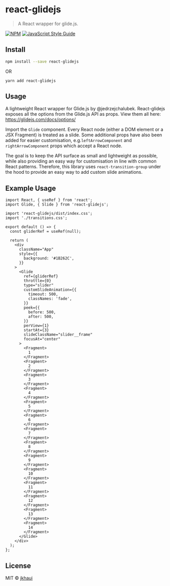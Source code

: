 # react-glidejs

> A React wrapper for glide.js.

[![NPM](https://img.shields.io/npm/v/react-glidejs.svg)](https://www.npmjs.com/package/react-glidejs) [![JavaScript Style Guide](https://img.shields.io/badge/code_style-standard-brightgreen.svg)](https://standardjs.com)

## Install

```bash
npm install --save react-glidejs
```
OR

```
yarn add react-glidejs
```

## Usage

A lightweight React wrapper for Glide.js by @jedrzejchalubek. React-glidejs
 exposes all the options from the Glide.js API as props. View them all here: 
 https://glidejs.com/docs/options/

Import the `Glide` component. Every React node (either a DOM element or a JSX
 Fragment) is treated as a slide. Some additional props have also been
 added for easier customisation, e.g.`leftArrowComponent` and
  `rightArrowComponent` props which accept a React node.

The goal is to keep the API surface as small and lightweight as possible, while
also providing an easy way for customisation in line with common React
 patterns. Therefore, this library uses `react-transition-group` under the hood
 to provide an easy way to add custom slide animations.

Example Usage
---
```tsx
import React, { useRef } from 'react';
import Glide, { Slide } from 'react-glidejs';

import 'react-glidejs/dist/index.css';
import './transitions.css';

export default () => {
  const gliderRef = useRef(null);

  return (
    <div
      className="App"
      style={{
        background: '#1B262C',
      }}
    >
      <Glide
        ref={gliderRef}
        throttle={0}
        type="slider"
        customSlideAnimation={{
          timeout: 500,
          classNames: 'fade',
        }}
        peek={{
          before: 500,
          after: 500,
        }}
        perView={1}
        startAt={3}
        slideClassName="slider__frame"
        focusAt="center"
      >
        <Fragment>
          1
        </Fragment>
        <Fragment>
          2
        </Fragment>
        <Fragment>
          3
        </Fragment>
        <Fragment>
          4
        </Fragment>
        <Fragment>
          5
        </Fragment>
        <Fragment>
          6
        </Fragment>
        <Fragment>
          7
        </Fragment>
        <Fragment>
          8
        </Fragment>
        <Fragment>
          9
        </Fragment>
        <Fragment>
          10
        </Fragment>
        <Fragment>
          11
        </Fragment>
        <Fragment>
          12
        </Fragment>
        <Fragment>
          13
        </Fragment>
        <Fragment>
          14
        </Fragment>
      </Glide>
    </div>
  );
};

```

## License

MIT © [jkhaui](https://github.com/jkhaui)
